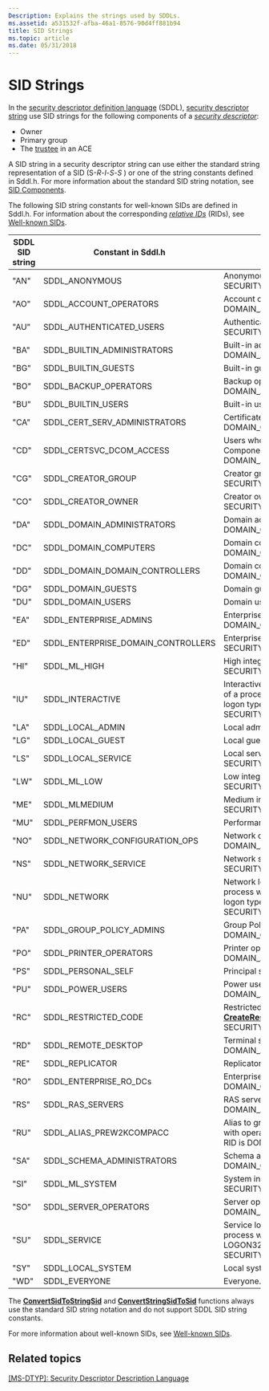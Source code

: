 ```yaml
---
Description: Explains the strings used by SDDLs.
ms.assetid: a531532f-afba-46a1-8576-90d4ff881b94
title: SID Strings
ms.topic: article
ms.date: 05/31/2018
---
```


# SID Strings

In the [security descriptor definition language](security-descriptor-definition-language.md) (SDDL), [security descriptor string](security-descriptor-string-format.md) use SID strings for the following components of a [*security descriptor*](/windows/desktop/SecGloss/s-gly):

-   Owner
-   Primary group
-   The [trustee](trustees.md) in an ACE

A SID string in a security descriptor string can use either the standard string representation of a SID (S-*R*-*I*-*S*-*S* ) or one of the string constants defined in Sddl.h. For more information about the standard SID string notation, see [SID Components](sid-components.md).

The following SID string constants for well-known SIDs are defined in Sddl.h. For information about the corresponding [*relative IDs*](/windows/desktop/SecGloss/r-gly) (RIDs), see [Well-known SIDs](well-known-sids.md).



| SDDL SID string | Constant in Sddl.h                               | Account alias and corresponding RID                                                                                                                                                                                                                        |
|-----------------|--------------------------------------------------|------------------------------------------------------------------------------------------------------------------------------------------------------------------------------------------------------------------------------------------------------------|
| "AN"<br/> | SDDL\_ANONYMOUS<br/>                       | Anonymous logon. The corresponding RID is SECURITY\_ANONYMOUS\_LOGON\_RID.<br/>                                                                                                                                                                      |
| "AO"<br/> | SDDL\_ACCOUNT\_OPERATORS<br/>              | Account operators. The corresponding RID is DOMAIN\_ALIAS\_RID\_ACCOUNT\_OPS.<br/>                                                                                                                                                                   |
| "AU"<br/> | SDDL\_AUTHENTICATED\_USERS<br/>            | Authenticated users. The corresponding RID is SECURITY\_AUTHENTICATED\_USER\_RID.<br/>                                                                                                                                                               |
| "BA"<br/> | SDDL\_BUILTIN\_ADMINISTRATORS<br/>         | Built-in administrators. The corresponding RID is DOMAIN\_ALIAS\_RID\_ADMINS.<br/>                                                                                                                                                                   |
| "BG"<br/> | SDDL\_BUILTIN\_GUESTS<br/>                 | Built-in guests. The corresponding RID is DOMAIN\_ALIAS\_RID\_GUESTS.<br/>                                                                                                                                                                           |
| "BO"<br/> | SDDL\_BACKUP\_OPERATORS<br/>               | Backup operators. The corresponding RID is DOMAIN\_ALIAS\_RID\_BACKUP\_OPS.<br/>                                                                                                                                                                     |
| "BU"<br/> | SDDL\_BUILTIN\_USERS<br/>                  | Built-in users. The corresponding RID is DOMAIN\_ALIAS\_RID\_USERS.<br/>                                                                                                                                                                             |
| "CA"<br/> | SDDL\_CERT\_SERV\_ADMINISTRATORS<br/>      | Certificate publishers. The corresponding RID is DOMAIN\_GROUP\_RID\_CERT\_ADMINS.<br/>                                                                                                                                                              |
| "CD"<br/> | SDDL\_CERTSVC\_DCOM\_ACCESS<br/>           | Users who can connect to certification authorities using Distributed Component Object Model (DCOM). The corresponding RID is DOMAIN\_ALIAS\_RID\_CERTSVC\_DCOM\_ACCESS\_GROUP.<br/>                                                                  |
| "CG"<br/> | SDDL\_CREATOR\_GROUP<br/>                  | Creator group. The corresponding RID is SECURITY\_CREATOR\_GROUP\_RID.<br/>                                                                                                                                                                          |
| "CO"<br/> | SDDL\_CREATOR\_OWNER<br/>                  | Creator owner. The corresponding RID is SECURITY\_CREATOR\_OWNER\_RID.<br/>                                                                                                                                                                          |
| "DA"<br/> | SDDL\_DOMAIN\_ADMINISTRATORS<br/>          | Domain administrators. The corresponding RID is DOMAIN\_GROUP\_RID\_ADMINS.<br/>                                                                                                                                                                     |
| "DC"<br/> | SDDL\_DOMAIN\_COMPUTERS<br/>               | Domain computers. The corresponding RID is DOMAIN\_GROUP\_RID\_COMPUTERS.<br/>                                                                                                                                                                       |
| "DD"<br/> | SDDL\_DOMAIN\_DOMAIN\_CONTROLLERS<br/>     | Domain controllers. The corresponding RID is DOMAIN\_GROUP\_RID\_CONTROLLERS.<br/>                                                                                                                                                                   |
| "DG"<br/> | SDDL\_DOMAIN\_GUESTS<br/>                  | Domain guests. The corresponding RID is DOMAIN\_GROUP\_RID\_GUESTS.<br/>                                                                                                                                                                             |
| "DU"<br/> | SDDL\_DOMAIN\_USERS<br/>                   | Domain users. The corresponding RID is DOMAIN\_GROUP\_RID\_USERS.<br/>                                                                                                                                                                               |
| "EA"<br/> | SDDL\_ENTERPRISE\_ADMINS<br/>              | Enterprise administrators. The corresponding RID is DOMAIN\_GROUP\_RID\_ENTERPRISE\_ADMINS.<br/>                                                                                                                                                     |
| "ED"<br/> | SDDL\_ENTERPRISE\_DOMAIN\_CONTROLLERS<br/> | Enterprise domain controllers. The corresponding RID is SECURITY\_SERVER\_LOGON\_RID.<br/>                                                                                                                                                           |
| "HI"<br/> | SDDL\_ML\_HIGH<br/>                        | High integrity level. The corresponding RID is SECURITY\_MANDATORY\_HIGH\_RID.<br/>                                                                                                                                                                  |
| "IU"<br/> | SDDL\_INTERACTIVE<br/>                     | Interactively logged-on user. This is a group identifier added to the token of a process when it was logged on interactively. The corresponding logon type is LOGON32\_LOGON\_INTERACTIVE. The corresponding RID is SECURITY\_INTERACTIVE\_RID.<br/> |
| "LA"<br/> | SDDL\_LOCAL\_ADMIN<br/>                    | Local administrator. The corresponding RID is DOMAIN\_USER\_RID\_ADMIN.<br/>                                                                                                                                                                         |
| "LG"<br/> | SDDL\_LOCAL\_GUEST<br/>                    | Local guest. The corresponding RID is DOMAIN\_USER\_RID\_GUEST.<br/>                                                                                                                                                                                 |
| "LS"<br/> | SDDL\_LOCAL\_SERVICE<br/>                  | Local service account. The corresponding RID is SECURITY\_LOCAL\_SERVICE\_RID.<br/>                                                                                                                                                                  |
| "LW"<br/> | SDDL\_ML\_LOW<br/>                         | Low integrity level. The corresponding RID is SECURITY\_MANDATORY\_LOW\_RID.<br/>                                                                                                                                                                    |
| "ME"<br/> | SDDL\_MLMEDIUM<br/>                        | Medium integrity level. The corresponding RID is SECURITY\_MANDATORY\_MEDIUM\_RID.<br/>                                                                                                                                                              |
| "MU"<br/> | SDDL\_PERFMON\_USERS<br/>                  | Performance Monitor users.<br/>                                                                                                                                                                                                                      |
| "NO"<br/> | SDDL\_NETWORK\_CONFIGURATION\_OPS<br/>     | Network configuration operators. The corresponding RID is DOMAIN\_ALIAS\_RID\_NETWORK\_CONFIGURATION\_OPS.<br/>                                                                                                                                      |
| "NS"<br/> | SDDL\_NETWORK\_SERVICE<br/>                | Network service account. The corresponding RID is SECURITY\_NETWORK\_SERVICE\_RID.<br/>                                                                                                                                                              |
| "NU"<br/> | SDDL\_NETWORK<br/>                         | Network logon user. This is a group identifier added to the token of a process when it was logged on across a network. The corresponding logon type is LOGON32\_LOGON\_NETWORK. The corresponding RID is SECURITY\_NETWORK\_RID.<br/>                |
| "PA"<br/> | SDDL\_GROUP\_POLICY\_ADMINS<br/>           | Group Policy administrators. The corresponding RID is DOMAIN\_GROUP\_RID\_POLICY\_ADMINS.<br/>                                                                                                                                                       |
| "PO"<br/> | SDDL\_PRINTER\_OPERATORS<br/>              | Printer operators. The corresponding RID is DOMAIN\_ALIAS\_RID\_PRINT\_OPS.<br/>                                                                                                                                                                     |
| "PS"<br/> | SDDL\_PERSONAL\_SELF<br/>                  | Principal self. The corresponding RID is SECURITY\_PRINCIPAL\_SELF\_RID.<br/>                                                                                                                                                                        |
| "PU"<br/> | SDDL\_POWER\_USERS<br/>                    | Power users. The corresponding RID is DOMAIN\_ALIAS\_RID\_POWER\_USERS.<br/>                                                                                                                                                                         |
| "RC"<br/> | SDDL\_RESTRICTED\_CODE<br/>                | Restricted code. This is a restricted token created using the [**CreateRestrictedToken**](/windows/win32/api/securitybaseapi/nf-securitybaseapi-createrestrictedtoken) function. The corresponding RID is SECURITY\_RESTRICTED\_CODE\_RID.<br/>                                                        |
| "RD"<br/> | SDDL\_REMOTE\_DESKTOP<br/>                 | Terminal server users. The corresponding RID is DOMAIN\_ALIAS\_RID\_REMOTE\_DESKTOP\_USERS.<br/>                                                                                                                                                     |
| "RE"<br/> | SDDL\_REPLICATOR<br/>                      | Replicator. The corresponding RID is DOMAIN\_ALIAS\_RID\_REPLICATOR.<br/>                                                                                                                                                                            |
| "RO"<br/> | SDDL\_ENTERPRISE\_RO\_DCs<br/>             | Enterprise Read-only domain controllers. The corresponding RID is DOMAIN\_GROUP\_RID\_ENTERPRISE\_READONLY\_DOMAIN\_CONTROLLERS.<br/>                                                                                                                |
| "RS"<br/> | SDDL\_RAS\_SERVERS<br/>                    | RAS servers group. The corresponding RID is DOMAIN\_ALIAS\_RID\_RAS\_SERVERS.<br/>                                                                                                                                                                   |
| "RU"<br/> | SDDL\_ALIAS\_PREW2KCOMPACC<br/>            | Alias to grant permissions to accounts that use applications compatible with operating systems previous to Windows 2000. The corresponding RID is DOMAIN\_ALIAS\_RID\_PREW2KCOMPACCESS.<br/>                                                         |
| "SA"<br/> | SDDL\_SCHEMA\_ADMINISTRATORS<br/>          | Schema administrators. The corresponding RID is DOMAIN\_GROUP\_RID\_SCHEMA\_ADMINS.<br/>                                                                                                                                                             |
| "SI"<br/> | SDDL\_ML\_SYSTEM<br/>                      | System integrity level. The corresponding RID is SECURITY\_MANDATORY\_SYSTEM\_RID.<br/>                                                                                                                                                              |
| "SO"<br/> | SDDL\_SERVER\_OPERATORS<br/>               | Server operators. The corresponding RID is DOMAIN\_ALIAS\_RID\_SYSTEM\_OPS.<br/>                                                                                                                                                                     |
| "SU"<br/> | SDDL\_SERVICE<br/>                         | Service logon user. This is a group identifier added to the token of a process when it was logged as a service. The corresponding logon type is LOGON32\_LOGON\_SERVICE. The corresponding RID is SECURITY\_SERVICE\_RID.<br/>                       |
| "SY"<br/> | SDDL\_LOCAL\_SYSTEM<br/>                   | Local system. The corresponding RID is SECURITY\_LOCAL\_SYSTEM\_RID.<br/>                                                                                                                                                                            |
| "WD"<br/> | SDDL\_EVERYONE<br/>                        | Everyone. The corresponding RID is SECURITY\_WORLD\_RID.<br/>                                                                                                                                                                                        |



 

The [**ConvertSidToStringSid**](/windows/desktop/api/Sddl/nf-sddl-convertsidtostringsida) and [**ConvertStringSidToSid**](/windows/desktop/api/Sddl/nf-sddl-convertstringsidtosida) functions always use the standard SID string notation and do not support SDDL SID string constants.

For more information about well-known SIDs, see [Well-known SIDs](well-known-sids.md).

## Related topics

<dl> <dt>

[\[MS-DTYP\]: Security Descriptor Description Language](https://msdn.microsoft.com/library/cc230368(PROT.10).aspx)
</dt> </dl>

 

